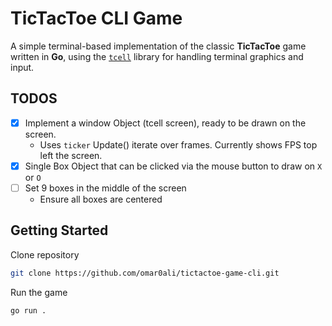 # TicTacToe CLI Game

A simple terminal-based implementation of the classic **TicTacToe** game written in **Go**, using the [`tcell`](https://github.com/gdamore/tcell) library for handling terminal graphics and input.

## TODOS
- [x] Implement a window Object (tcell screen), ready to be drawn on the screen.
    - Uses `ticker` Update() iterate over frames. Currently shows FPS top left the screen.
- [X] Single Box Object that can be clicked via the mouse button to draw on `X` or `O`
- [ ] Set 9 boxes in the middle of the screen
    - Ensure all boxes are centered

## Getting Started

Clone repository

```bash
git clone https://github.com/omar0ali/tictactoe-game-cli.git
```

Run the game

```bash
go run .
```

